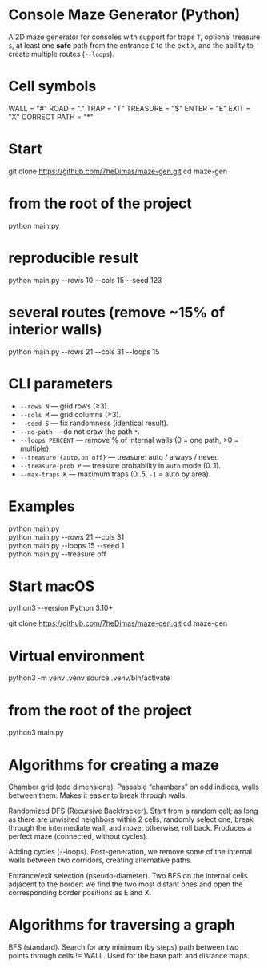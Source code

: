 # Console Maze Generator (Python)

A 2D maze generator for consoles with support for traps `T`, optional treasure `$`, 
at least one **safe** path from the entrance `E` to the exit `X`, 
and the ability to create multiple routes (`--loops`).

# Cell symbols

WALL = "#"
ROAD = "."
TRAP = "T"
TREASURE = "$"
ENTER = "E"
EXIT = "X"
CORRECT PATH = "*"

# Start

git clone https://github.com/7heDimas/maze-gen.git
cd maze-gen

# from the root of the project

python main.py

# reproducible result
python main.py --rows 10 --cols 15 --seed 123

# several routes (remove ~15% of interior walls)
python main.py --rows 21 --cols 31 --loops 15

# CLI parameters

- `--rows N` — grid rows (≥3).
- `--cols M` — grid columns (≥3).
- `--seed S` — fix randomness (identical result).
- `--no-path` — do not draw the path `*`.  
- `--loops PERCENT` — remove % of internal walls (0 = one path, >0 = multiple).  
- `--treasure {auto,on,off}` — treasure: auto / always / never.  
- `--treasure-prob P` — treasure probability in `auto` mode (0..1).  
- `--max-traps K` — maximum traps (0..5, `-1` = auto by area).


# Examples
python main.py                      
python main.py --rows 21 --cols 31  
python main.py --loops 15 --seed 1  
python main.py --treasure off       

# Start macOS

python3 --version
Python 3.10+

git clone https://github.com/7heDimas/maze-gen.git
cd maze-gen

# Virtual environment

python3 -m venv .venv
source .venv/bin/activate

# from the root of the project
python3 main.py

# Algorithms for creating a maze
Chamber grid (odd dimensions). 
Passable “chambers” on odd indices, walls between them. Makes it easier to break through walls.

Randomized DFS (Recursive Backtracker). 
Start from a random cell; as long as there are unvisited neighbors within 2 cells, randomly select one, 
break through the intermediate wall, and move; otherwise, roll back. Produces a perfect maze (connected, without cycles).

Adding cycles (--loops). 
Post-generation, we remove some of the internal walls between two corridors, creating alternative paths.

Entrance/exit selection (pseudo-diameter). 
Two BFS on the internal cells adjacent to the border: 
we find the two most distant ones and open the corresponding border positions as E and X.

# Algorithms for traversing a graph

BFS (standard).
Search for any minimum (by steps) path between two points through cells != WALL.
Used for the base path and distance maps.

